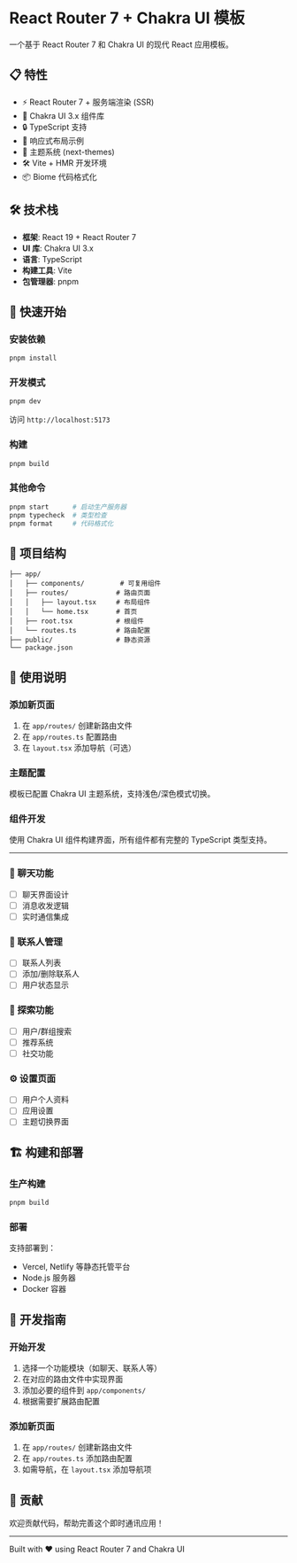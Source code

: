 # React Router 7 + Chakra UI 模板

一个基于 React Router 7 和 Chakra UI 的现代 React 应用模板。

## 📋 特性

- ⚡️ React Router 7 + 服务端渲染 (SSR)
- 🎨 Chakra UI 3.x 组件库
- 🔒 TypeScript 支持
- 📱 响应式布局示例
- 🌙 主题系统 (next-themes)
- 🛠️ Vite + HMR 开发环境
- 📦 Biome 代码格式化

## 🛠️ 技术栈

- **框架**: React 19 + React Router 7
- **UI 库**: Chakra UI 3.x
- **语言**: TypeScript
- **构建工具**: Vite
- **包管理器**: pnpm

## 🚀 快速开始

### 安装依赖

```bash
pnpm install
```

### 开发模式

```bash
pnpm dev
```

访问 `http://localhost:5173`

### 构建

```bash
pnpm build
```

### 其他命令

```bash
pnpm start      # 启动生产服务器
pnpm typecheck  # 类型检查
pnpm format     # 代码格式化
```

## 📁 项目结构

```
├── app/
│   ├── components/         # 可复用组件
│   ├── routes/            # 路由页面
│   │   ├── layout.tsx     # 布局组件
│   │   └── home.tsx       # 首页
│   ├── root.tsx           # 根组件
│   └── routes.ts          # 路由配置
├── public/                # 静态资源
└── package.json
```

## 📝 使用说明

### 添加新页面

1. 在 `app/routes/` 创建新路由文件
2. 在 `app/routes.ts` 配置路由
3. 在 `layout.tsx` 添加导航（可选）

### 主题配置

模板已配置 Chakra UI 主题系统，支持浅色/深色模式切换。

### 组件开发

使用 Chakra UI 组件构建界面，所有组件都有完整的 TypeScript 类型支持。

---

### 💬 聊天功能
- [ ] 聊天界面设计
- [ ] 消息收发逻辑
- [ ] 实时通信集成

### 👥 联系人管理
- [ ] 联系人列表
- [ ] 添加/删除联系人
- [ ] 用户状态显示

### 🧭 探索功能
- [ ] 用户/群组搜索
- [ ] 推荐系统
- [ ] 社交功能

### ⚙️ 设置页面
- [ ] 用户个人资料
- [ ] 应用设置
- [ ] 主题切换界面

## 🏗️ 构建和部署

### 生产构建

```bash
pnpm build
```

### 部署

支持部署到：
- Vercel, Netlify 等静态托管平台
- Node.js 服务器
- Docker 容器

## 🔧 开发指南

### 开始开发

1. 选择一个功能模块（如聊天、联系人等）
2. 在对应的路由文件中实现界面
3. 添加必要的组件到 `app/components/`
4. 根据需要扩展路由配置

### 添加新页面

1. 在 `app/routes/` 创建新路由文件
2. 在 `app/routes.ts` 添加路由配置
3. 如需导航，在 `layout.tsx` 添加导航项

## 🤝 贡献

欢迎贡献代码，帮助完善这个即时通讯应用！

---

Built with ❤️ using React Router 7 and Chakra UI
